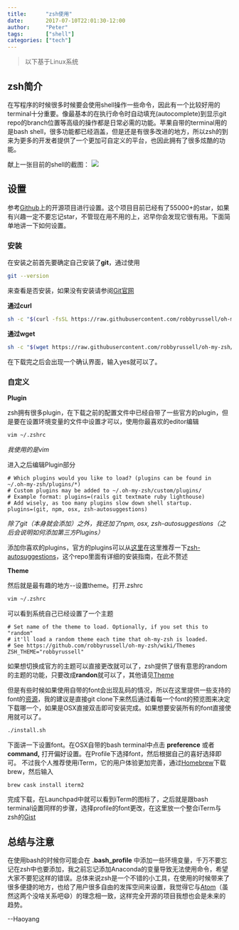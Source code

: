 ```yaml
---
title:      "zsh使用"
date:       2017-07-10T22:01:30-12:00
author:     "Peter"
tags:       ["shell"]
categories: ["tech"]
---
```


>以下基于Linux系统

## zsh简介

在写程序的时候很多时候要会使用shell操作一些命令，因此有一个比较好用的terminal十分重要。像最基本的在执行命令时自动填充(autocomplete)到显示git repo的branch位置等高级的操作都是日常必需的功能。苹果自带的terminal用的是bash shell，很多功能都已经涵盖，但是还是有很多改进的地方，所以zsh的到来为更多的开发者提供了一个更加可自定义的平台，也因此拥有了很多炫酷的功能。

献上一张目前的shell的截图：
![](/img/in-post/post-zsh/screenshot1.png)

## 设置

参考[Github](https://github.com/robbyrussell/oh-my-zsh)上的开源项目进行设置。这个项目目前已经有了55000+的star，如果有兴趣一定不要忘记star，不管现在用不用的上，迟早你会发现它很有用。下面简单地讲一下如何设置。

### 安装

在安装之前首先要确定自己安装了**git**，通过使用
```bash
git --version
```
来查看是否安装，如果没有安装请参阅[Git官网](https://git-scm.com/downloads)

**通过curl**
```bash
sh -c "$(curl -fsSL https://raw.githubusercontent.com/robbyrussell/oh-my-zsh/master/tools/install.sh)"
```
**通过wget**
```bash
sh -c "$(wget https://raw.githubusercontent.com/robbyrussell/oh-my-zsh/master/tools/install.sh -O -)"
```
在下载完之后会出现一个确认界面，输入yes就可以了。

### 自定义
**Plugin**

zsh拥有很多plugin，在下载之前的配置文件中已经自带了一些官方的plugin，但是要在设置环境变量的文件中设置才可以，使用你最喜欢的editor编辑
```bash
vim ~/.zshrc
```
*我使用的是vim*

进入之后编辑Plugin部分
```
# Which plugins would you like to load? (plugins can be found in ~/.oh-my-zsh/plugins/*)
# Custom plugins may be added to ~/.oh-my-zsh/custom/plugins/
# Example format: plugins=(rails git textmate ruby lighthouse)
# Add wisely, as too many plugins slow down shell startup.
plugins=(git, npm, osx, zsh-autosuggestions)
```
*除了git（本身就会添加）之外，我还加了npm, osx, zsh-autosuggestions（之后会说明如何添加第三方Plugins）*

添加你喜欢的plugins，官方的plugins可以从[这里](https://github.com/robbyrussell/oh-my-zsh/wiki/Plugins)在这里推荐一下[zsh-autosuggestions](https://github.com/zsh-users/zsh-autosuggestions)，这个repo里面有详细的安装指南，在此不赘述

**Theme**

然后就是最有趣的地方--设置theme。打开.zshrc
```bash
vim ~/.zshrc
```
可以看到系统自己已经设置了一个主题
```
# Set name of the theme to load. Optionally, if you set this to "random"
# it'll load a random theme each time that oh-my-zsh is loaded.
# See https://github.com/robbyrussell/oh-my-zsh/wiki/Themes
ZSH_THEME="robbyrussell"
```
如果想切换成官方的主题可以直接更改就可以了，zsh提供了很有意思的random的主题的功能，只要改成**randon**就可以了，其他请见[Theme](https://github.com/robbyrussell/oh-my-zsh/wiki/themes)

但是有些时候如果使用自带的font会出现乱码的情况，所以在这里提供一些支持的font的[资源](https://github.com/powerline/fonts)，我的建议是直接git clone下来然后通过看每一个font的预览图来决定下载哪一个，如果是OSX直接双击即可安装完成。如果想要安装所有的font直接使用就可以了。
```bash
./install.sh
```

下面讲一下设置font。在OSX自带的bash terminal中点击 **preference** 或者 **command,** 打开偏好设置。在Profile下选择font，然后根据自己的喜好选择即可。
不过我个人推荐使用iTerm，它的用户体验更加完善，通过[Homebrew](https://brew.sh/)下载brew，然后输入
```bash
brew cask install iterm2
```
完成下载，在Launchpad中就可以看到iTerm的图标了，之后就是跟bash terminal设置同样的步骤，选择profile的font更改，在这里放一个整合iTerm与zsh的[Gist](https://gist.github.com/kevin-smets/8568070)

## 总结与注意

在使用bash的时候你可能会在 **.bash_profile** 中添加一些环境变量，千万不要忘记在zsh中也要添加，我之前忘记添加Anaconda的变量导致无法使用命令，希望大家不要犯这样的错误。总体来说zsh是一个不错的小工具，在使用的时候带来了很多便捷的地方，也给了用户很多自由的发挥空间来设置，我觉得它与[Atom](https://atom.io/)（虽然这两个没啥关系吧😄）的理念相一致，这样完全开源的项目我想也会是未来的趋势。

--Haoyang
